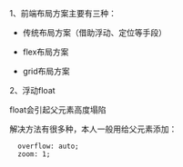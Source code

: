 1、前端布局方案主要有三种：

* 传统布局方案（借助浮动、定位等手段）

* flex布局方案

* grid布局方案

2、浮动float

float会引起父元素高度塌陷

解决方法有很多种，本人一般用给父元素添加：

```
  overflow: auto;
  zoom: 1;
```



